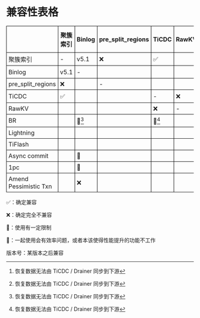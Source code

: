 # 兼容性表格

|                       | 聚簇索引 | Binlog | pre_split_regions | TiCDC | RawKV | BR    | Lightning | TiFlash | Async commit | 1pc  | Amend Pessimistic Txn |
| --------------------- | -------- | ------ | ----------------- | ----- | ----- | ----- | --------- | ------- | ------------ | ---- | --------------------- |
| 聚簇索引              | -        | v5.1   | ❌                 | ✅     |       |       |           |         |              |      |                       |
| Binlog                | v5.1     | -      |                   |       |       | 🚫[^1] |           |         | 🐢            | 🐢    | ❌                     |
| pre_split_regions     | ❌        |        | -                 |       |       |       |           |         |              |      |                       |
| TiCDC                 | ✅        |        |                   | -     | ❌     | 🚫[^1] |           |         |              |      |                       |
| RawKV                 |          |        |                   | ❌     | -     |       |           |         |              |      |                       |
| BR                    |          | 🚫[^1]  |                   | 🚫[^1] |       | -     |           |         |              |      |                       |
| Lightning             |          |        |                   |       |       |       | -         | 🐢       |              |      |                       |
| TiFlash               |          |        |                   |       |       |       | 🐢         | -       |              |      |                       |
| Async commit          |          | 🐢      |                   |       |       |       |           |         | -            |      |                       |
| 1pc                   |          | 🐢      |                   |       |       |       |           |         |              | -    |                       |
| Amend Pessimistic Txn |          | ❌      |                   |       |       |       |           |         |              |      | -                     |

✅：确定兼容

❌：确定完全不兼容

🚫：使用有一定限制

🐢：一起使用会有效率问题，或者本该使得性能提升的功能不工作

版本号：某版本之后兼容

[^1]: 恢复数据无法由 TiCDC / Drainer 同步到下游

<style>
    table {
        border-collapse: collapse;
    }
    td, th {
        border: solid 1px black;
        padding: 5px;
    }
</style>